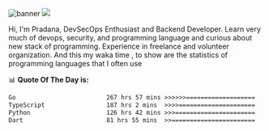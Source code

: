 ![banner](.github/banner-profile.jpeg)
<img src="https://user-images.githubusercontent.com/73097560/115834477-dbab4500-a447-11eb-908a-139a6edaec5c.gif"></p>

Hi, I'm Pradana, DevSecOps Enthusiast and Backend Developer. Learn very much of devops, security, and programming language and curious about new stack of programming. Experience in freelance and volunteer organization. And this my waka time , to show are the statistics of programming languages that I often use

📊 **Quote Of The Day is:**
<!--START_SECTION:waka-->

```txt
Go                         267 hrs 57 mins >>>>>>===================   25.66 %
TypeScript                 187 hrs 2 mins  >>>>=====================   17.91 %
Python                     126 hrs 42 mins >>>======================   12.14 %
Dart                       81 hrs 55 mins  >>=======================   07.85 %
```

<!--END_SECTION:waka-->
